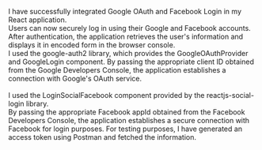 I have successfully integrated Google OAuth and Facebook Login in my React application. <br/>Users can now securely log in using their Google and Facebook accounts. After authentication, the application retrieves the user's information and displays it in encoded form in the browser console.<br/>
I used the google-auth2 library, which provides the GoogleOAuthProvider and GoogleLogin component. By passing the appropriate client ID obtained from the Google Developers Console, the application establishes a connection with Google's OAuth service.<br/><br/>
I used the LoginSocialFacebook component provided by the reactjs-social-login library. <br/>By passing the appropriate Facebook appId obtained from the Facebook Developers Console, the application establishes a secure connection with Facebook for login purposes.
For testing purposes, I have generated an access token using Postman and fetched the information.
